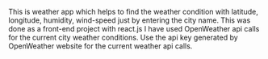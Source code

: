 This is weather app which helps to find the weather condition with latitude, longitude, humidity, wind-speed just by entering the city name.
This was done as a front-end project with react.js
I have used OpenWeather api calls for the current city weather conditions.
Use the api key generated by OpenWeather website for the current weather api calls.
